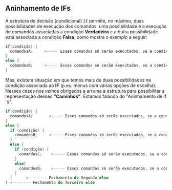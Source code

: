Aninhamento de IFs
----
A estrutura de decisão (condicional) ```IF``` permite, no máximo, duas possibilidades de execução dos comandos: uma possibilidade é a execução de comandos associadas a condição <b>Verdadeira</b> e a outra possibilidade está associada a condição <b>Falsa</b>, como mostra o exemplo a seguir:
``` C
if(condição) {
  comandosA;     <----- Esses comandos só serão executados, se a condição for avaliada Verdadeira.
} 
else {
  comandosB;     <----- Esses comandos só serão executados, se a condição for avaliada Falsa.
}
```
Mas, existem situação em que temos mais de duas possibilidades na condição associada ao <b>IF</b> (p.ex. menus com várias opções de escolha). Nesses casos nos vemos obrigados a arruma a estrutura para possibilitar a representação desses <b>"Caminhos"</b>. Estamos falando do "Aninhamento de if´s".
``` C
if(condição) {
  comandosA;       <----- Esses comandos só serão executados, se a condição for avaliada Verdadeira.
} 
else {
  if (condição) { 
    comandosB;     <----- Esses comandos só serão executados, se a condição for avaliada Verdadeira.
  }
  else {
    if (condição) {
      comandosC;    <----- Esses comandos só serão executados, se a condição for avaliada Verdadeira. 
    }  
    else{
      comandosD;    <----- Esses comandos só serão executados, se a condição do último if for avaliada Falsa.               
    }
  }      <-------- Fechamento do Segundo else   
} <-------- Fechamento do Terceiro else  
```

